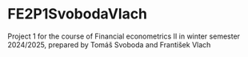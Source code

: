 # FE2P1SvobodaVlach
Project 1 for the course of Financial econometrics II in winter semester 2024/2025, prepared by Tomáš Svoboda and František Vlach
